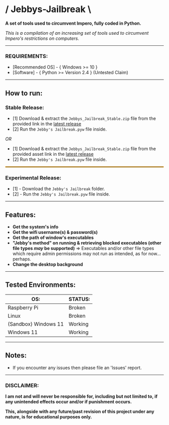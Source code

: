 # / Jebbys-Jailbreak \\
**A set of tools used to circumvent Impero, fully coded in Python.**

*This is a compilation of an increasing set of tools used to circumvent Impero's restrictions on computers.*

---

### REQUIREMENTS:
- [Recommended OS] - { Windows >= 10 }
- [Software] - { Python >= Version 2.4 } (Untested Claim)

---

## How to run:
### **Stable Release:**
- [1] Download & extract the `Jebbys_Jailbreak_Stable.zip` file from the provided link in the [latest release](https://github.com/JebbyCodes/Jebbys-Jailbreak/releases/tag/v8)
- [2] Run the `Jebby's Jailbreak.pyw` file inside.

*OR*

- [1] Download & extract the `Jebbys_Jailbreak_Stable.zip` file from the provided asset link in the [latest release](https://github.com/JebbyCodes/Jebbys-Jailbreak/releases/tag/v8)
- [2] Run the `Jebby's Jailbreak.pyw` file inside.

<hr style="border:0.5px solid orange">

### **Experimental Release:**
- [1] - Download the `Jebby's Jailbreak` folder.
- [2] - Run the `Jebby's Jailbreak.pyw` file inside.

---

## Features:
- **Get the system's info**
- **Get the wifi username(s) & password(s)**
- **Get the path of window's executables**
- **"Jebby's method" on running & retrieving blocked executables (other file types *may* be supported)**
=> Executables and/or other file types which require admin permissions may not run as intended, as for now... perhaps.
- **Change the desktop background**

---

## Tested Environments:

| OS:                  | STATUS: |
| -------------------- |---------|
| Raspberry Pi         | Broken  |
| Linux                | Broken  |
| (Sandbox) Windows 11 | Working | 
| Windows 11           | Working |

---

## Notes:
- If you encounter any issues then please file an 'Issues' report.

---

### DISCLAIMER:

**I am not and will never be responsible for, including but not limited to, if any unintended effects occur and/or if punishment occurs.**

**This, alongside with any future/past revision of this project under any nature, is for educational purposes only.**


